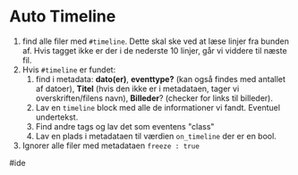 

# Auto Timeline

1. find alle filer med `#timeline`.  Dette skal ske ved at læse linjer fra bunden af. Hvis tagget ikke er der i de nederste 10 linjer, går vi viddere til næste fil.
2. Hvis `#timeline` er fundet:
	1. find i metadata: **dato(er)**, **eventtype?** (kan også findes med antallet af datoer), **Titel** (hvis den ikke er i metadataen, tager vi overskriften/filens navn), **Billeder**? (checker for links til billeder).
	2. Lav en `timeline` block med alle de informationer vi fandt. Eventuel undertekst.
	3. Find andre tags og lav det som eventens "class"
	4. Lav en plads i metadataen til værdien `on_timeline` der er en bool.
3. Ignorer alle filer med metadataen `freeze : true`

#ide
